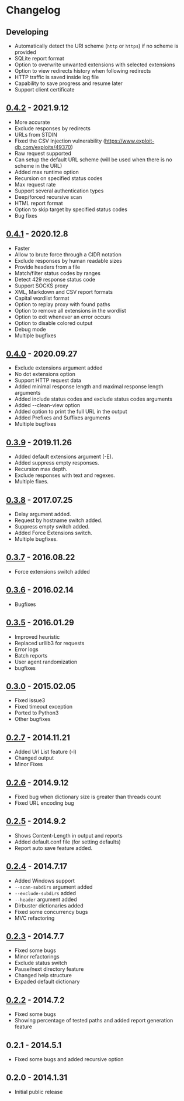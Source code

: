 # Changelog

## Developing
- Automatically detect the URI scheme (`http` or `https`) if no scheme is provided
- SQLite report format
- Option to overwrite unwanted extensions with selected extensions
- Option to view redirects history when following redirects
- HTTP traffic is saved inside log file
- Capability to save progress and resume later
- Support client certificate

## [0.4.2] - 2021.9.12
- More accurate
- Exclude responses by redirects
- URLs from STDIN
- Fixed the CSV Injection vulnerability (https://www.exploit-db.com/exploits/49370)
- Raw request supported
- Can setup the default URL scheme (will be used when there is no scheme in the URL)
- Added max runtime option
- Recursion on specified status codes
- Max request rate
- Support several authentication types
- Deep/forced recursive scan
- HTML report format
- Option to skip target by specified status codes
- Bug fixes

## [0.4.1] - 2020.12.8
- Faster
- Allow to brute force through a CIDR notation
- Exclude responses by human readable sizes
- Provide headers from a file
- Match/filter status codes by ranges
- Detect 429 response status code
- Support SOCKS proxy
- XML, Markdown and CSV report formats
- Capital wordlist format
- Option to replay proxy with found paths
- Option to remove all extensions in the wordlist
- Option to exit whenever an error occurs
- Option to disable colored output
- Debug mode
- Multiple bugfixes

## [0.4.0] - 2020.09.27
- Exclude extensions argument added
- No dot extensions option
- Support HTTP request data
- Added minimal response length and maximal response length arguments
- Added include status codes and exclude status codes arguments
- Added --clean-view option
- Added option to print the full URL in the output
- Added Prefixes and Suffixes arguments
- Multiple bugfixes

## [0.3.9] - 2019.11.26
- Added default extensions argument (-E).
- Added suppress empty responses.
- Recursion max depth.
- Exclude responses with text and regexes.
- Multiple fixes.

## [0.3.8] - 2017.07.25
- Delay argument added.
- Request by hostname switch added.
- Suppress empty switch added.
- Added Force Extensions switch.
- Multiple bugfixes.

## [0.3.7] - 2016.08.22
- Force extensions switch added

## [0.3.6] - 2016.02.14
- Bugfixes

## [0.3.5] - 2016.01.29
- Improved heuristic
- Replaced urllib3 for requests 
- Error logs
- Batch reports 
- User agent randomization 
- bugfixes

## [0.3.0] - 2015.02.05
- Fixed issue3
- Fixed timeout exception
- Ported to Python3
- Other bugfixes

## [0.2.7] - 2014.11.21
- Added Url List feature (-l)
- Changed output
- Minor Fixes

## [0.2.6] - 2014.9.12
- Fixed bug when dictionary size is greater than threads count
- Fixed URL encoding bug

## [0.2.5] - 2014.9.2
- Shows Content-Length in output and reports
- Added default.conf file (for setting defaults)
- Report auto save feature added.

## [0.2.4] - 2014.7.17
- Added Windows support
- `--scan-subdirs` argument added
- `--exclude-subdirs` added
- `--header` argument added
- Dirbuster dictionaries added
- Fixed some concurrency bugs
- MVC refactoring

## [0.2.3] - 2014.7.7
- Fixed some bugs
- Minor refactorings
- Exclude status switch
- Pause/next directory feature
- Changed help structure
- Expaded default dictionary

## [0.2.2] - 2014.7.2
- Fixed some bugs
- Showing percentage of tested paths and added report generation feature

## 0.2.1 - 2014.5.1
- Fixed some bugs and added recursive option

## 0.2.0 - 2014.1.31
- Initial public release

[Unreleased]: https://github.com/maurosoria/dirsearch/tree/master
[0.4.2]: https://github.com/maurosoria/dirsearch/tree/v0.4.2
[0.4.1]: https://github.com/maurosoria/dirsearch/tree/v0.4.1
[0.4.0]: https://github.com/maurosoria/dirsearch/tree/v0.4.0
[0.3.9]: https://github.com/maurosoria/dirsearch/tree/v0.3.9
[0.3.8]: https://github.com/maurosoria/dirsearch/tree/v0.3.8
[0.3.7]: https://github.com/maurosoria/dirsearch/tree/v0.3.7
[0.3.6]: https://github.com/maurosoria/dirsearch/tree/v0.3.6
[0.3.5]: https://github.com/maurosoria/dirsearch/tree/v0.3.5
[0.3.0]: https://github.com/maurosoria/dirsearch/tree/v0.3.0
[0.2.7]: https://github.com/maurosoria/dirsearch/tree/v0.2.7
[0.2.6]: https://github.com/maurosoria/dirsearch/tree/v0.2.6
[0.2.5]: https://github.com/maurosoria/dirsearch/tree/v0.2.5
[0.2.4]: https://github.com/maurosoria/dirsearch/tree/v0.2.4
[0.2.3]: https://github.com/maurosoria/dirsearch/tree/v0.2.3
[0.2.2]: https://github.com/maurosoria/dirsearch/tree/v0.2.2
